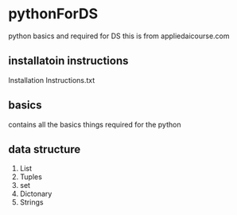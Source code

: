 # pythonForDS
python basics and required for DS this is from appliedaicourse.com

## installatoin instructions
Installation Instructions.txt

## basics 
contains all the basics things required for the python

## data structure
1. List
2. Tuples
3. set
4. Dictonary
5. Strings

